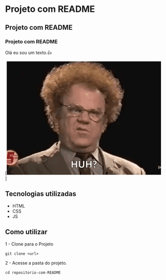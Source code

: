 <!-- Titulo -->
# Projeto com README 
<!-- Subtitulo -->
## Projeto com README
<!-- Sub-Subtitulo -->
### Projeto com README

Olá eu sou um texto.👍

[<img src="image.png" alt="Gif de teste tela inicial" title="gif">]

## Tecnologias utilizadas
- HTML
- CSS
- JS

## Como utilizar

1 - Clone para o Projeto
```
git clone <url>
```
2 - Acesse a pasta do projeto.
```
cd repositorio-com-README
```
